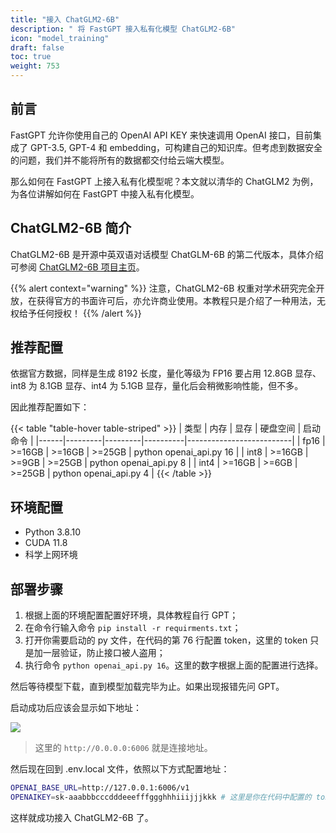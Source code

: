 ```yaml
---
title: "接入 ChatGLM2-6B"
description: " 将 FastGPT 接入私有化模型 ChatGLM2-6B"
icon: "model_training"
draft: false
toc: true
weight: 753
---
```


## 前言

FastGPT 允许你使用自己的 OpenAI API KEY 来快速调用 OpenAI 接口，目前集成了 GPT-3.5, GPT-4 和 embedding，可构建自己的知识库。但考虑到数据安全的问题，我们并不能将所有的数据都交付给云端大模型。

那么如何在 FastGPT 上接入私有化模型呢？本文就以清华的 ChatGLM2 为例，为各位讲解如何在 FastGPT 中接入私有化模型。

## ChatGLM2-6B 简介

ChatGLM2-6B 是开源中英双语对话模型 ChatGLM-6B 的第二代版本，具体介绍可参阅 [ChatGLM2-6B 项目主页](https://github.com/THUDM/ChatGLM2-6B)。

{{% alert context="warning" %}}
注意，ChatGLM2-6B 权重对学术研究完全开放，在获得官方的书面许可后，亦允许商业使用。本教程只是介绍了一种用法，无权给予任何授权！
{{% /alert %}}

## 推荐配置

依据官方数据，同样是生成 8192 长度，量化等级为 FP16 要占用 12.8GB  显存、int8 为 8.1GB 显存、int4 为 5.1GB 显存，量化后会稍微影响性能，但不多。

因此推荐配置如下：

{{< table "table-hover table-striped" >}}
| 类型 | 内存    | 显存    | 硬盘空间 | 启动命令                  |
|------|---------|---------|----------|--------------------------|
| fp16 | >=16GB  | >=16GB  | >=25GB   | python openai_api.py 16  |
| int8 | >=16GB  | >=9GB   | >=25GB   | python openai_api.py 8   |
| int4 | >=16GB  | >=6GB   | >=25GB   | python openai_api.py 4   |
{{< /table >}}

## 环境配置

+ Python 3.8.10
+ CUDA 11.8
+ 科学上网环境

## 部署步骤

1. 根据上面的环境配置配置好环境，具体教程自行 GPT；
2. 在命令行输入命令 `pip install -r requirments.txt`；
3. 打开你需要启动的 py 文件，在代码的第 76 行配置 token，这里的 token 只是加一层验证，防止接口被人盗用；
4. 执行命令 `python openai_api.py 16`。这里的数字根据上面的配置进行选择。

然后等待模型下载，直到模型加载完毕为止。如果出现报错先问 GPT。

启动成功后应该会显示如下地址：

![](/imgs/chatglm2.png)

> 这里的 `http://0.0.0.0:6006` 就是连接地址。

然后现在回到 .env.local 文件，依照以下方式配置地址：

```bash
OPENAI_BASE_URL=http://127.0.0.1:6006/v1
OPENAIKEY=sk-aaabbbcccdddeeefffggghhhiiijjjkkk # 这里是你在代码中配置的 token，这里的 OPENAIKEY 可以任意填写
```

这样就成功接入 ChatGLM2-6B 了。
